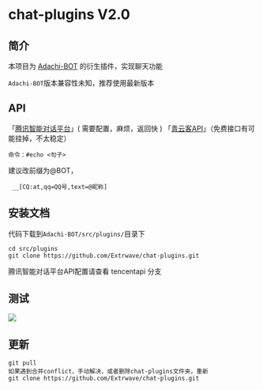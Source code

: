 # chat-plugins V2.0

## 简介

本项目为 [Adachi-BOT](https://github.com/SilveryStar/Adachi-BOT) 的衍生插件，实现聊天功能

`Adachi-BOT`版本兼容性未知，推荐使用最新版本

## API
「[腾讯智能对话平台](https://console.cloud.tencent.com/tbp)」( 需要配置，麻烦，返回快 )
「[青云客API](http://api.qingyunke.com/)」（免费接口有可能挂掉，不太稳定）

~~~
命令：#echo <句子>
~~~
建议改前缀为@BOT，
~~~
 __[CQ:at,qq=QQ号,text=@昵称]
~~~

## 安装文档
代码下载到`Adachi-BOT/src/plugins/`目录下
~~~
cd src/plugins
git clone https://github.com/Extrwave/chat-plugins.git
~~~


腾讯智能对话平台API配置请查看 tencentapi 分支

## 测试

![](https://cdn.jsdelivr.net/gh/Extrwave/IMAGE@master/blogclick/16482214420011648221441330.png)
## 更新
~~~
git pull
如果遇到合并conflict，手动解决，或者删除chat-plugins文件夹，重新
git clone https://github.com/Extrwave/chat-plugins.git
~~~
